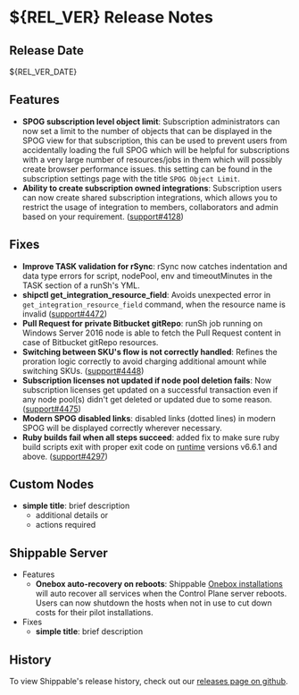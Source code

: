 # ${REL_VER} Release Notes

## Release Date
${REL_VER_DATE}

## Features
  - **SPOG subscription level object limit**: Subscription administrators can now set a limit to the number of objects that can be displayed in the SPOG view for that subscription, this can be used to prevent users from accidentally loading the full SPOG which will be helpful for subscriptions with a very large number of resources/jobs in them which will possibly create browser performance issues.
  this setting can be found in the subscription settings page with the title `SPOG Object Limit`.
  - **Ability to create subscription owned integrations**: Subscription users can now create shared subscription integrations, which allows you to restrict the usage of integration to members, collaborators and admin based on your requirement. ([support#4128](https://github.com/Shippable/support/issues/4128))

## Fixes
  - **Improve TASK validation for rSync**: rSync now catches indentation and data type errors for script, nodePool, env and timeoutMinutes in the TASK section of a runSh's YML.
  - **shipctl get_integration_resource_field**: Avoids unexpected error in `get_integration_resource_field` command, when the resource name is invalid ([support#4472](https://github.com/Shippable/support/issues/4472))
  - **Pull Request for private Bitbucket gitRepo**: runSh job running on Windows Server 2016 node is able to fetch the Pull Request content in case of Bitbucket gitRepo resources.
  - **Switching between SKU's flow is not correctly handled**: Refines the proration logic correctly to avoid charging additional amount while switching SKUs. ([support#4448](https://github.com/Shippable/support/issues/4448))
  - **Subscription licenses not updated if node pool deletion fails**: Now subscription licenses get updated on a successful transaction even if any node pool(s) didn't get deleted or updated due to some reason. ([support#4475](https://github.com/Shippable/support/issues/4475))
  - **Modern SPOG disabled links**: disabled links (dotted lines) in modern SPOG will be displayed correctly wherever necessary.
  - **Ruby builds fail when all steps succeed**: added fix to make sure ruby build scripts exit with proper exit code on [runtime](http://docs.shippable.com/platform/runtime/machine-image/ami-overview/) versions v6.6.1 and above. ([support#4297](https://github.com/Shippable/support/issues/4297))

## Custom Nodes
  - **simple title**: brief description
      - additional details or
      - actions required

## Shippable Server

  - Features
      - **Onebox auto-recovery on reboots**: Shippable [Onebox installations](http://docs.shippable.com/platform/server/install-onebox/) will auto recover all services when the Control
        Plane server reboots. Users can now shutdown the hosts when not in use to cut down costs for their pilot installations.
  - Fixes
      - **simple title**: brief description

## History

To view Shippable's release history, check out our [releases page on github](https://github.com/Shippable/admiral/releases).
